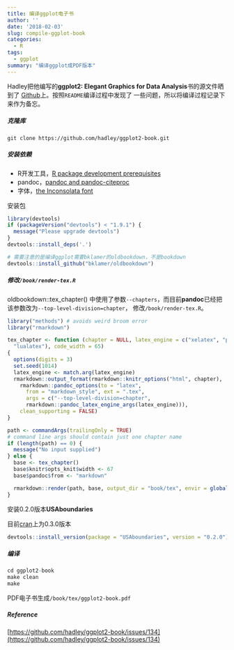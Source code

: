 ```yaml
---
title: 编译ggplot电子书
author: ''
date: '2018-02-03'
slug: compile-ggplot-book
categories:
  - R
tags:
  - ggplot
summary: "编译ggplot成PDF版本"
---
```


Hadley把他编写的**ggplot2: Elegant Graphics for Data Analysis**书的源文件晒到了
[Github](https://github.com/hadley/ggplot2-book)上。按照`README`编译过程中发现了
一些问题，所以将编译过程记录下来作为备忘。

##### 克隆库

```
git clone https://github.com/hadley/ggplot2-book.git
```

##### 安装依赖

- R开发工具，[R package development prerequisites](https://support.rstudio.com/hc/en-us/articles/200486498-Package-Development-Prerequisites)
- pandoc，[pandoc and pandoc-citeproc](http://pandoc.org/installing.html)
- 字体，[the Inconsolata font](http://www.ctan.org/tex-archive/fonts/inconsolata/)

安装包

```r
library(devtools)
if (packageVersion("devtools") < "1.9.1") {
  message("Please upgrade devtools")
}
devtools::install_deps('.')

# 需要注意的是编译ggplot需要bklamer的oldbookdown，不是bookdown
devtools::install_github("bklamer/oldbookdown")
```

##### 修改`/book/render-tex.R`

oldbookdown::tex_chapter() 中使用了参数`--chapters`，而目前**pandoc**已经把该参数改为`--top-level-division=chapter`，
修改`/book/render-tex.R`。

```R
library("methods") # avoids weird broom error
library("rmarkdown")

tex_chapter <- function (chapter = NULL, latex_engine = c("xelatex", "pdflatex",
  "lualatex"), code_width = 65)
{
  options(digits = 3)
  set.seed(1014)
  latex_engine <- match.arg(latex_engine)
  rmarkdown::output_format(rmarkdown::knitr_options("html", chapter),
    rmarkdown::pandoc_options(to = "latex",
      from = "markdown_style", ext = ".tex",
      args = c("--top-level-division=chapter",
      rmarkdown::pandoc_latex_engine_args(latex_engine))),
    clean_supporting = FALSE)
}

path <- commandArgs(trailingOnly = TRUE)
# command line args should contain just one chapter name
if (length(path) == 0) {
  message("No input supplied")
} else {
  base <- tex_chapter()
  base$knitr$opts_knit$width <- 67
  base$pandoc$from <- "markdown"

  rmarkdown::render(path, base, output_dir = "book/tex", envir = globalenv(), quiet = TRUE)
}
```

安装0.2.0版本**USAboundaries**

目前[cran](https://cran.r-project.org/web/packages/USAboundaries/index.html)上为0.3.0版本

```r
devtools::install_version(package = "USAboundaries", version = "0.2.0")
```

##### 编译

```r
cd ggplot2-book
make clean
make
```
PDF电子书生成`/book/tex/ggplot2-book.pdf`

##### Reference

[https://github.com/hadley/ggplot2-book/issues/134](https://github.com/hadley/ggplot2-book/issues/134)

